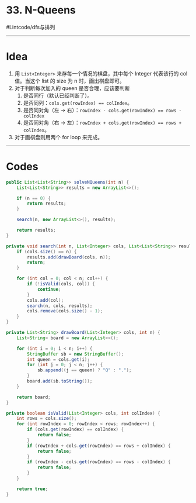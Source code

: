 # 33. N-Queens
#Lintcode/dfs与排列
- - - -
# Idea
1. 用 `List<Integer>` 来存每一个情况的棋盘，其中每个 Integer 代表该行的 col 值。当这个 list 的 size 为 n 时，画出棋盘即可。
2. 对于判断每次加入的 queen 是否合理，应该要判断
	1. 是否同行（默认已经判断了）。
	2. 是否同列：`cols.get(rowIndex) == colIndex`。
	3. 是否同对角（左 -> 右）：`rowIndex - cols.get(rowIndex) == rows - colIndex`
	4. 是否同对角（右 -> 左）：`rowIndex + cols.get(rowIndex) == rows + colIndex`。
3. 对于画棋盘则用两个 for loop 来完成。
- - - -
# Codes
```java
public List<List<String>> solveNQueens(int n) {
    List<List<String>> results = new ArrayList<>();

    if (n == 0) {
        return results;
    }

    search(n, new ArrayList<>(), results);

    return results;
}

private void search(int n, List<Integer> cols, List<List<String>> results) {
    if (cols.size() == n) {
        results.add(drawBoard(cols, n));
        return;
    }

    for (int col = 0; col < n; col++) {
        if (!isValid(cols, col)) {
            continue;
        }
        cols.add(col);
        search(n, cols, results);
        cols.remove(cols.size() - 1);
    }
}

private List<String> drawBoard(List<Integer> cols, int n) {
    List<String> board = new ArrayList<>();

    for (int i = 0; i < n; i++) {
        StringBuffer sb = new StringBuffer();
        int queen = cols.get(i);
        for (int j = 0; j < n; j++) {
            sb.append((j == queen) ? "Q" : ".");
        }
        board.add(sb.toString());
    }

    return board;
}

private boolean isValid(List<Integer> cols, int colIndex) {
    int rows = cols.size();
    for (int rowIndex = 0; rowIndex < rows; rowIndex++) {
        if (cols.get(rowIndex) == colIndex) {
            return false;
        }
        if (rowIndex + cols.get(rowIndex) == rows + colIndex) {
            return false;
        }
        if (rowIndex - cols.get(rowIndex) == rows - colIndex) {
            return false;
        }
    }

    return true;
}
```